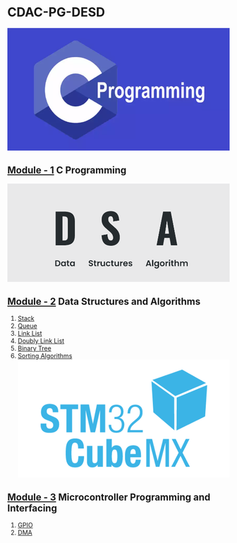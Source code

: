 # CDAC-PG-DESD<br>
![](resources/images/c.png)
## [Module - 1](/C_Program) C Programming <br>
![](resources/images/DSA.png)
## [Module - 2](/Data_Structure) Data Structures and Algorithms <br>
1. [Stack](../Doubly_Link_List)
2. [Queue](../Doubly_Link_List)
3. [Link List](../Doubly_Link_List)
4. [Doubly Link List](../Doubly_Link_List)
5. [Binary Tree](../Doubly_Link_List)
6. [Sorting Algorithms](../Doubly_Link_List)<br>
![](resources/images/STM.png)
## [Module - 3](/Microcontroller_Programming_&_Interfacing) Microcontroller Programming and Interfacing
1. [GPIO](/Microcontroller_Programming_&_Interfacing/GPIO)
2. [DMA](/Microcontroller_Programming_&_Interfacing/GPIO)
